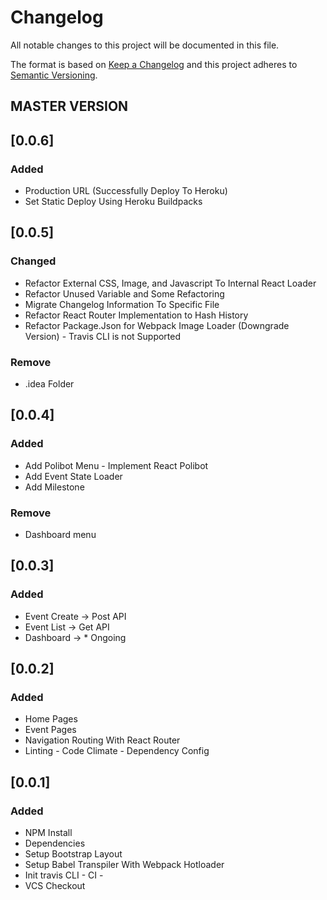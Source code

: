 # Changelog
All notable changes to this project will be documented in this file.

The format is based on [Keep a Changelog](http://keepachangelog.com/en/1.0.0/)
and this project adheres to [Semantic Versioning](http://semver.org/spec/v2.0.0.html).

## MASTER VERSION 

## [0.0.6]
### Added
- Production URL (Successfully Deploy To Heroku)
- Set Static Deploy Using Heroku Buildpacks

## [0.0.5]
### Changed
- Refactor External CSS, Image, and Javascript To Internal React Loader
- Refactor Unused Variable and Some Refactoring
- Migrate Changelog Information To Specific File
- Refactor React Router Implementation to Hash History
- Refactor Package.Json for Webpack Image Loader (Downgrade Version) - Travis CLI is not Supported 
### Remove
- .idea Folder

## [0.0.4]
### Added
- Add Polibot Menu - Implement React Polibot 
- Add Event State Loader
- Add Milestone
### Remove
- Dashboard menu

## [0.0.3]
### Added
- Event Create -> Post API 
- Event List   -> Get  API
- Dashboard    -> * Ongoing

## [0.0.2] 
### Added
- Home Pages
- Event Pages
- Navigation Routing With React Router
- Linting - Code Climate - Dependency Config

## [0.0.1] 
### Added
- NPM Install
- Dependencies
- Setup Bootstrap Layout
- Setup Babel Transpiler With Webpack Hotloader
- Init travis CLI - CI -
- VCS Checkout 
          


            
           